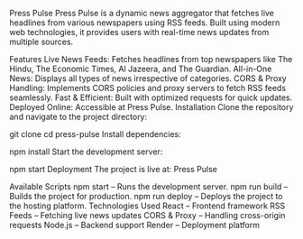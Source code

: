 Press Pulse
Press Pulse is a dynamic news aggregator that fetches live headlines from various newspapers using RSS feeds. Built using modern web technologies, it provides users with real-time news updates from multiple sources.

Features
Live News Feeds: Fetches headlines from top newspapers like The Hindu, The Economic Times, Al Jazeera, and The Guardian.
All-in-One News: Displays all types of news irrespective of categories.
CORS & Proxy Handling: Implements CORS policies and proxy servers to fetch RSS feeds seamlessly.
Fast & Efficient: Built with optimized requests for quick updates.
Deployed Online: Accessible at Press Pulse.
Installation
Clone the repository and navigate to the project directory:

git clone <repository-url>
cd press-pulse
Install dependencies:

npm install
Start the development server:

npm start
Deployment
The project is live at: Press Pulse

Available Scripts
npm start – Runs the development server.
npm run build – Builds the project for production.
npm run deploy – Deploys the project to the hosting platform.
Technologies Used
React – Frontend framework
RSS Feeds – Fetching live news updates
CORS & Proxy – Handling cross-origin requests
Node.js – Backend support
Render – Deployment platform
